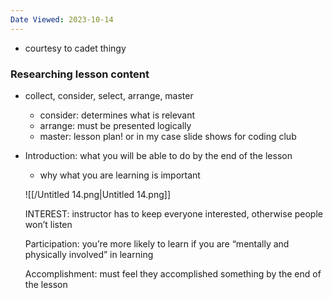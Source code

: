 ```yaml
---
Date Viewed: 2023-10-14
---
```

- courtesy to cadet thingy

  

### Researching lesson content

- collect, consider, select, arrange, master
    - consider: determines what is relevant
    - arrange: must be presented logically
    - master: lesson plan! or in my case slide shows for coding club
- Introduction: what you will be able to do by the end of the lesson
    
    - why what you are learning is important
    
    ![[/Untitled 14.png|Untitled 14.png]]
    
    INTEREST: instructor has to keep everyone interested, otherwise people won’t listen
    
    Participation: you’re more likely to learn if you are “mentally and physically involved” in learning
    
    Accomplishment: must feel they accomplished something by the end of the lesson